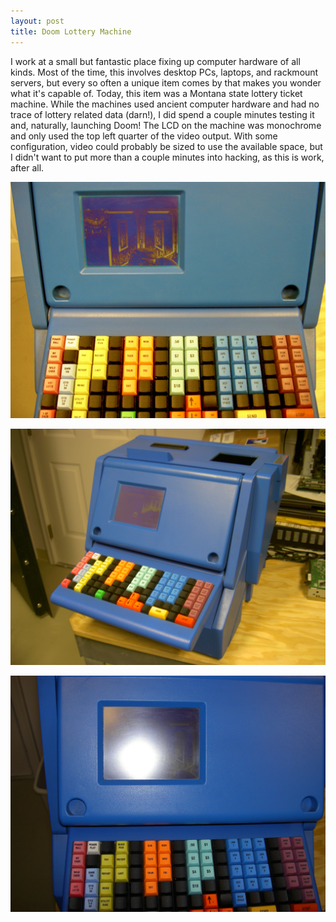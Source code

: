 ```yaml
---
layout: post
title: Doom Lottery Machine
---
```

I work at a small but fantastic place fixing up computer hardware of all kinds.  Most of the time, this involves desktop PCs, laptops, and rackmount servers, but every so often a unique item comes by that makes you wonder what it's capable of.  Today, this item was a Montana state lottery ticket machine.  While the machines used ancient computer hardware and had no trace of lottery related data (darn!), I did spend a couple minutes testing it and, naturally, launching Doom!  The LCD on the machine was monochrome and only used the top left quarter of the video output.  With some configuration, video could probably be sized to use the available space, but I didn't want to put more than a couple minutes into hacking, as this is work, after all.

![doom lottery machine front](/assets/doom1.jpg)

![doom lottery machine side](/assets/doom2.jpg)

![doom lottery machine closeup](/assets/doom3.jpg)
